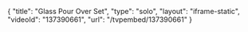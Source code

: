 {
    "title": "Glass Pour Over Set",
    "type": "solo",
    "layout": "iframe-static",
    "videoId": "137390661",
    "url": "\/tvpembed\/137390661"
}
